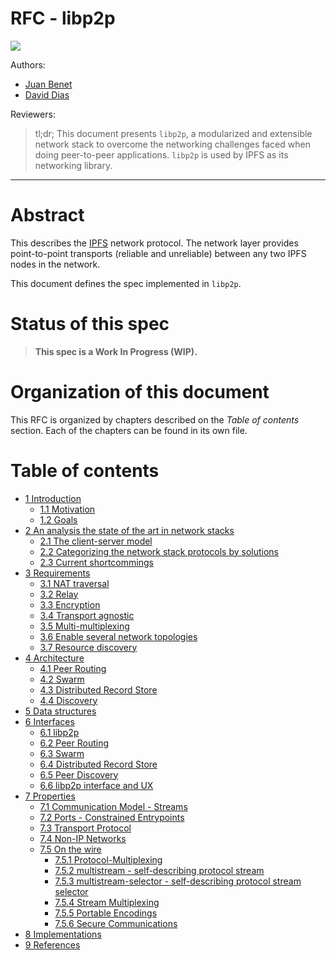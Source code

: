 RFC - libp2p
============

![](https://raw.githubusercontent.com/diasdavid/specs/libp2p-spec/protocol/network/figs/logo.png)

Authors:

  - [Juan Benet](https://github.com/jbenet)
  - [David Dias](https://github.com/diasdavid)

Reviewers:


> tl;dr; This document presents `libp2p`, a modularized and extensible network stack to overcome the networking challenges faced when doing peer-to-peer applications. `libp2p` is used by IPFS as its networking library.

* * *

# Abstract

This describes the [IPFS](https://ipfs.io/) network protocol. The network layer provides point-to-point transports (reliable and unreliable) between any two IPFS nodes in the network.

This document defines the spec implemented in `libp2p`.

# Status of this spec

> **This spec is a Work In Progress (WIP).**

# Organization of this document

This RFC is organized by chapters described on the *Table of contents* section. Each of the chapters can be found in its own file.

# Table of contents

  - [1 Introduction](1-introduction.md)
    - [1.1 Motivation](1-introduction.md#11-motivation)
    - [1.2 Goals](1-introduction.md#12-goals)
  - [2 An analysis the state of the art in network stacks](2-state-of-the-art.md)
    - [2.1 The client-server model](2-state-of-the-art.md#21-the-client-server-model)
    - [2.2 Categorizing the network stack protocols by solutions](2-state-of-the-art.md#22-categorizing-the-network-stack-protocols-by-solutions)
    - [2.3 Current shortcommings](2-state-of-the-art.md#23-current-shortcommings)
  - [3 Requirements](3-requirements.md)
    - [3.1 NAT traversal](3-requirements.md#31-nat-traversal)
    - [3.2 Relay](3-requirements.md#32-relay)
    - [3.3 Encryption](3-requirements.md#33-encryption)
    - [3.4 Transport agnostic](3-requirements.md#34-transport-agnostic)
    - [3.5 Multi-multiplexing](3-requirements.md#35-multi-multiplexing)
    - [3.6 Enable several network topologies](3-requirements.md#36-enable-several-network-topologies)
    - [3.7 Resource discovery](3-requirements.md#37-resource-discovery)
  - [4 Architecture](4-architecture.md)
    - [4.1 Peer Routing](4-architecture.md#41-peer-routing)
    - [4.2 Swarm](4-architecture.md#42-swarm)
    - [4.3 Distributed Record Store](4-architecture.md#43-distributed-record-store)
    - [4.4 Discovery](4-architecture.md#44-discovery)
  - [5 Data structures](5-datastructures.md)
  - [6 Interfaces](6-interfaces.md)
    - [6.1 libp2p](6-interfaces.md#61-libp2p)
    - [6.2 Peer Routing](6-interfaces.md#62-peer-routing)
    - [6.3 Swarm](6-interfaces.md#63-swarm)
    - [6.4 Distributed Record Store](6-interfaces.md#64-distributed-record-store)
    - [6.5 Peer Discovery](6-interfaces.md#65-peer-discovery)
    - [6.6 libp2p interface and UX](6-interfaces.md#66-libp2p-interface-and-ux)
  - [7 Properties](7-properties.md)
    - [7.1 Communication Model - Streams](7-properties.md#71-communication-model---streams)
    - [7.2 Ports - Constrained Entrypoints](7-properties.md#72-ports---constrained-entrypoints)
    - [7.3 Transport Protocol](7-properties.md#73-transport-protocols)
    - [7.4 Non-IP Networks](7-properties.md#74-non-ip-networks)
    - [7.5 On the wire](7-properties.md#75-on-the-wire)
      - [7.5.1 Protocol-Multiplexing](7-properties.md#751-protocol-multiplexing)
      - [7.5.2 multistream - self-describing protocol stream](7-properties.md#752-multistream---self-describing-protocol-stream)
      - [7.5.3 multistream-selector - self-describing protocol stream selector](7-properties.md#753-multistream-selector---self-describing-protocol-stream-selector)
      - [7.5.4 Stream Multiplexing](7-properties.md#754-stream-multiplexing)
      - [7.5.5 Portable Encodings](7-properties.md#755-portable-encodings)
      - [7.5.6 Secure Communications](7-properties.md#756-secure-communications)
  - [8 Implementations](8-implementations.md)
  - [9 References](9-references.md)
